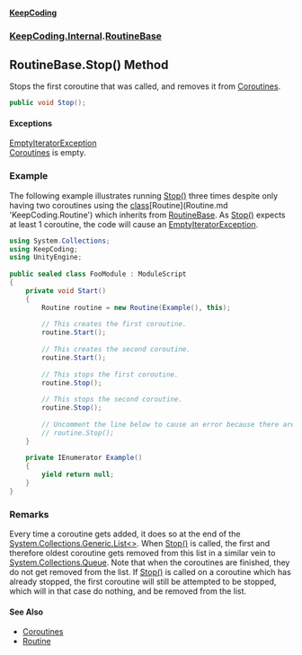 #### [KeepCoding](index.md 'index')
### [KeepCoding.Internal](KeepCoding.Internal.md 'KeepCoding.Internal').[RoutineBase](RoutineBase.md 'KeepCoding.Internal.RoutineBase')
## RoutineBase.Stop() Method
Stops the first coroutine that was called, and removes it from [Coroutines](RoutineBase.Coroutines.md 'KeepCoding.Internal.RoutineBase.Coroutines').  
```csharp
public void Stop();
```
#### Exceptions
[EmptyIteratorException](EmptyIteratorException.md 'KeepCoding.Internal.EmptyIteratorException')  
[Coroutines](RoutineBase.Coroutines.md 'KeepCoding.Internal.RoutineBase.Coroutines') is empty.
### Example
The following example illustrates running [Stop()](RoutineBase.Stop().md 'KeepCoding.Internal.RoutineBase.Stop()') three times despite only having two coroutines using the [class](https://docs.microsoft.com/en-us/dotnet/csharp/language-reference/keywords/class 'https://docs.microsoft.com/en-us/dotnet/csharp/language-reference/keywords/class')[Routine](Routine.md 'KeepCoding.Routine') which inherits from [RoutineBase](RoutineBase.md 'KeepCoding.Internal.RoutineBase'). As [Stop()](RoutineBase.Stop().md 'KeepCoding.Internal.RoutineBase.Stop()') expects at least 1 coroutine, the code will cause an [EmptyIteratorException](EmptyIteratorException.md 'KeepCoding.Internal.EmptyIteratorException').  
```csharp
using System.Collections;  
using KeepCoding;  
using UnityEngine;  
  
public sealed class FooModule : ModuleScript  
{  
    private void Start()  
    {  
        Routine routine = new Routine(Example(), this);  
          
        // This creates the first coroutine.  
        routine.Start();  
          
        // This creates the second coroutine.  
        routine.Start();  
          
        // This stops the first coroutine.  
        routine.Stop();  
          
        // This stops the second coroutine.  
        routine.Stop();  
          
        // Uncomment the line below to cause an error because there are no coroutines to remove.  
        // routine.Stop();  
    }  
      
    private IEnumerator Example()  
    {  
        yield return null;  
    }  
}  
```
### Remarks
Every time a coroutine gets added, it does so at the end of the [System.Collections.Generic.List&lt;&gt;](https://docs.microsoft.com/en-us/dotnet/api/System.Collections.Generic.List-1 'System.Collections.Generic.List`1'). When [Stop()](RoutineBase.Stop().md 'KeepCoding.Internal.RoutineBase.Stop()') is called, the first and therefore oldest coroutine gets removed from this list in a similar vein to [System.Collections.Queue](https://docs.microsoft.com/en-us/dotnet/api/System.Collections.Queue 'System.Collections.Queue'). Note that when the coroutines are finished, they do not get removed from the list. If [Stop()](RoutineBase.Stop().md 'KeepCoding.Internal.RoutineBase.Stop()') is called on a coroutine which has already stopped, the first coroutine will still be attempted to be stopped, which will in that case do nothing, and be removed from the list.  
#### See Also
- [Coroutines](RoutineBase.Coroutines.md 'KeepCoding.Internal.RoutineBase.Coroutines')
- [Routine](Routine.md 'KeepCoding.Routine')
